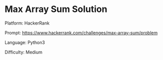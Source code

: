 # Max Array Sum Solution

Platform: HackerRank

Prompt: https://www.hackerrank.com/challenges/max-array-sum/problem

Language: Python3

Difficulty: Medium
